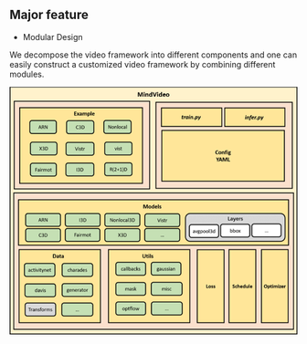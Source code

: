 ## Major feature

- Modular Design

We decompose the video framework into different components and one can easily construct a customized video framework by combining different modules.

![](../_static/modular_design.png)